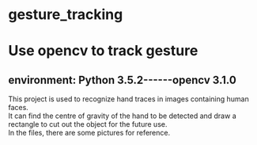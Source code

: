 # gesture_tracking
Use opencv to track gesture
==========
environment: Python 3.5.2------opencv 3.1.0<br>
--------------------------
This project is used to recognize hand traces in images containing human faces.<br>
It can find the centre of gravity of the hand to be detected and draw a rectangle to cut out the object for the future use.<br>
In the files, there are some pictures for reference.<br>
